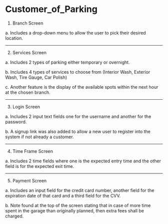 # Customer_of_Parking
1. Branch Screen

a. Includes a drop-down menu to allow the user to pick their desired location. 

-----------------------------------------------------------------------------------------------------------------------

2. Services Screen

a. Includes 2 types of parking either temporary or overnight.

b. Includes 4 types of services to choose from (Interior Wash, Exterior Wash, Tire Gauge, Car Polish)

c. Another feature is the display of the available spots within the next hour at the chosen branch.

-----------------------------------------------------------------------------------------------------------------------


3. Login Screen

a. Includes 2 input text fields one for the username and another for the password.

b. A signup link was also added to allow a new user to register into the system if not already a customer.

-----------------------------------------------------------------------------------------------------------------------

4. Time Frame Screen

a. Includes 2 time fields where one is the expected entry time and the other field is for the expected exit time. 
   
-----------------------------------------------------------------------------------------------------------------------

5. Payment Screen

a. Includes an input field for the credit card number, another field for the expiration date of that card and a third field for the CVV.

b. Note found at the top of the screen stating that in case of more time spent in the garage than originally planned, then extra fees shall be charged.
